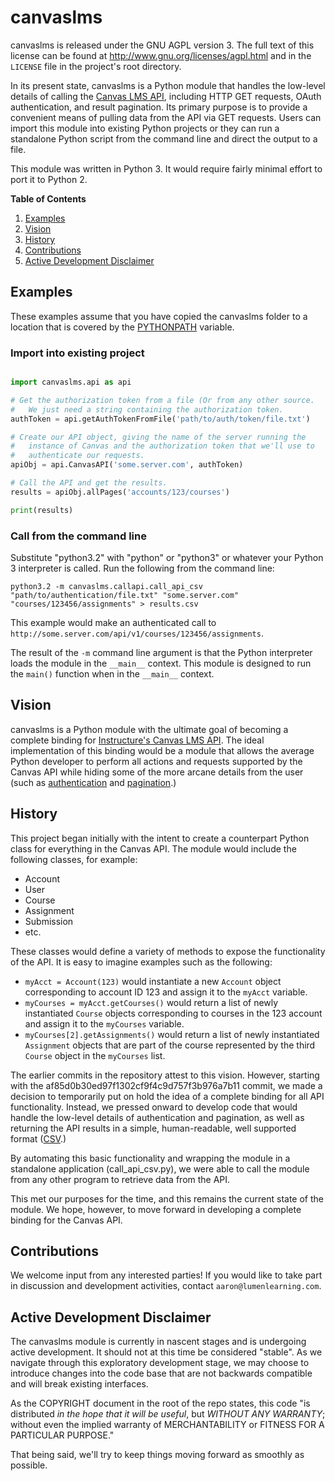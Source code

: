 canvaslms
=========

canvaslms is released under the GNU AGPL version 3.  The full text of this license can be found at http://www.gnu.org/licenses/agpl.html and in the `LICENSE` file in the project's root directory.

In its present state, canvaslms is a Python module that handles the low-level details of calling the [Canvas LMS API](https://canvas.instructure.com/doc/api/), including HTTP GET requests, OAuth authentication, and result pagination.  Its primary purpose is to provide a convenient means of pulling data from the API via GET requests.  Users can import this module into existing Python projects or they can run a standalone Python script from the command line and direct the output to a file.

This module was written in Python 3.  It would require fairly minimal effort to port it to Python 2.

**Table of Contents**

1. [Examples](#examples)
2. [Vision](#vision)
3. [History](#history)
4. [Contributions](#contributions)
5. [Active Development Disclaimer](#active-development)

<a id="examples">Examples</a>
---------------------------

These examples assume that you have copied the canvaslms folder to a location that is covered by the [PYTHONPATH](http://docs.python.org/3/tutorial/modules.html#the-module-search-path) variable.

### Import into existing project
```python

import canvaslms.api as api

# Get the authorization token from a file (Or from any other source.
#   We just need a string containing the authorization token.
authToken = api.getAuthTokenFromFile('path/to/auth/token/file.txt')

# Create our API object, giving the name of the server running the
#   instance of Canvas and the authorization token that we'll use to
#   authenticate our requests.
apiObj = api.CanvasAPI('some.server.com', authToken)

# Call the API and get the results.
results = apiObj.allPages('accounts/123/courses')

print(results)
```

### Call from the command line

Substitute "python3.2" with "python" or "python3" or whatever your Python 3 interpreter is called.  Run the following from the command line:

`python3.2 -m canvaslms.callapi.call_api_csv "path/to/authentication/file.txt" "some.server.com" "courses/123456/assignments" > results.csv`

This example would make an authenticated call to `http://some.server.com/api/v1/courses/123456/assignments`.

The result of the `-m` command line argument is that the Python interpreter loads the module in the `__main__` context.  This module is designed to run the `main()` function when in the `__main__` context.

<a id="vision">Vision</a>
---------------------------------------------

canvaslms is a Python module with the ultimate goal of becoming a complete binding for [Instructure's Canvas LMS API](https://canvas.instructure.com/doc/api/).  The ideal implementation of this binding would be a module that allows the average Python developer to perform all actions and requests supported by the Canvas API while hiding some of the more arcane details from the user (such as [authentication](https://canvas.instructure.com/doc/api/file.oauth.html) and [pagination](https://canvas.instructure.com/doc/api/file.pagination.html).)

<a id="history">History</a>
---------------------------

This project began initially with the intent to create a counterpart Python class for everything in the Canvas API.  The module would include the following classes, for example:

* Account
* User
* Course
* Assignment
* Submission
* etc.

These classes would define a variety of methods to expose the functionality of the API.  It is easy to imagine examples such as the following:

* `myAcct = Account(123)` would instantiate a new `Account` object corresponding to account ID 123 and assign it to the `myAcct` variable.
* `myCourses = myAcct.getCourses()` would return a list of newly instantiated `Course` objects corresponding to courses in the 123 account and assign it to the `myCourses` variable.
* `myCourses[2].getAssignments()` would return a list of newly instantiated `Assignment` objects that are part of the course represented by the third `Course` object in the `myCourses` list.

The earlier commits in the repository attest to this vision.  However, starting with the af85d0b30ed97f1302cf9f4c9d757f3b976a7b11 commit, we made a decision to temporarily put on hold the idea of a complete binding for all API functionality.  Instead, we pressed onward to develop code that would handle the low-level details of authentication and pagination, as well as returning the API results in a simple, human-readable, well supported format ([CSV](http://en.wikipedia.org/wiki/Comma-separated_values).)

By automating this basic functionality and wrapping the module in a standalone application (call_api_csv.py), we were able to call the module from any other program to retrieve data from the API.

This met our purposes for the time, and this remains the current state of the module.  We hope, however, to move forward in developing a complete binding for the Canvas API.

<a id="contributions">Contributions</a>
---------------------------------------

We welcome input from any interested parties!  If you would like to take part in discussion and development activities, contact `aaron@lumenlearning.com`.

<a id="active-development">Active Development Disclaimer</a>
------------------------------------------------------------

The canvaslms module is currently in nascent stages and is undergoing active development.  It should not at this time be considered "stable".  As we navigate through this exploratory development stage, we may choose to introduce changes into the code base that are not backwards compatible and will break existing interfaces.

As the COPYRIGHT document in the root of the repo states, this code "is distributed _in the hope that it will be useful_, but _WITHOUT ANY WARRANTY_; without even the implied warranty of MERCHANTABILITY or FITNESS FOR A PARTICULAR PURPOSE."

That being said, we'll try to keep things moving forward as smoothly as possible.
